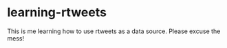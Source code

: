 # learning-rtweets
This is me learning how to use rtweets as a data source. Please excuse the mess!
